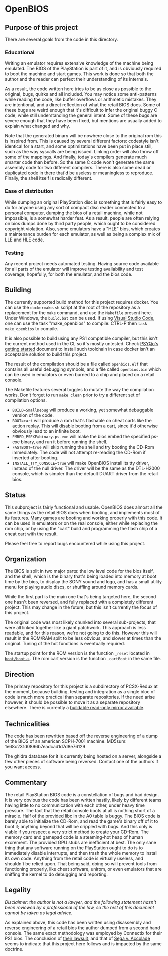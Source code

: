 # OpenBIOS

## Purpose of this project

There are several goals from the code in this directory.

### Educational

Writing an emulator requires extensive knowledge of the machine being emulated. The BIOS of the PlayStation is part of it, and is obviously required to boot the machine and start games. This work is done so that both the author and the reader can perfect their understanding of its internals.

As a result, the code written here tries to be as close as possible to the original, bugs, quirks and all included. You may notice some anti-patterns while reading the code, like buffer overflows or arithmetic mistakes. They are intentional, and a direct reflection of what the retail BIOS does. Some of these bugs are weird enough that it's difficult to infer the original buggy C code, while still understanding the general intent. Some of these bugs are severe enough that they have been fixed, but mentions are usually added to explain what changed and why.

Note that the generated binary will be nowhere close to the original rom this is inspired from. This is caused by several different factors: codestyle isn't identical for a start, and some optimizations have been put in place still, such as the way syscalls are being issued. Linking order will also throw off some of the mappings. And finally, today's compilers generate much smarter code than before. So the same C code won't generate the same assembly code for two different compilers. There is also some dead or duplicated code in there that'd be useless or meaningless to reproduce. Finally, the shell itself is radically different.

### Ease of distribution

While dumping an original PlayStation disc is something that is fairly easy to do for anyone using any sort of compact disc reader connected to a personal computer, dumping the bios of a retail machine, while not impossible, is a somewhat harder feat. As a result, people are often relying on bios dumps done by third party people, which ought to be considered copyright violation. Also, some emulators have a "HLE" bios, which creates a maintenance burden for each emulator, as well as being a complex mix of LLE and HLE code.

### Testing

Any recent project needs automated testing. Having source code available for all parts of the emulator will improve testing availability and test coverage, hopefully, for both the emulator, and the bios code.

## Building

The currently supported build method for this project requires docker. You can use the `dockermake.sh` script at the root of the repository as a replacement for the `make` command, and use the `Makefile` present here. Under Windows, the `build.bat` can be used. If using [Visual Studio Code](https://code.visualstudio.com/), one can use the task "make_openbios" to compile: CTRL-P then `task make_openbios` to compile.

It is also possible to build using any PS1 compatible compiler, but this isn't the current method used in the CI, so it's mostly untested. Check [PSYQo's getting started](../psyqo/GETTING_STARTED.md) document to install such toolchain in case docker isn't an acceptable solution to build this project.

The result of the compilation should be a file called `openbios.elf` that contains all useful debugging symbols, and a file called `openbios.bin` which can be used in emulators or even burned to a chip and placed on a retail console.

The Makefile features several toggles to mutate the way the compilation works. Don't forget to run `make clean` prior to try a different set of compilation options.
 - `BUILD=SmallDebug` will produce a working, yet somewhat debuggable version of the code.
 - `BOOT=cart` will produce a rom that's flashable on cheat carts like the action replay. This will disable booting from a cart, since it'd otherwise obviously lead to an infinite boot.
 - `EMBED_PSEXE=binary.ps-exe` will make the bios embed the specified ps-exe binary, and run it before running the shell.
 - `FASTBOOT=true` will skip running the shell and try booting the CD-Rom immediately. The code will not attempt re-reading the CD-Rom if inserted after booting.
 - `INSTALL_TTY_CONSOLE=true` will make OpenBIOS install its tty driver, instead of the null driver. The driver will be the same as the DTL-H2000 console, which is simpler than the default DUART driver from the retail bios.

## Status

This subproject is fairly functional and usable. OpenBIOS does almost all the same things as the retail BIOS does when booting, and implements most of its features. [Many games](https://docs.google.com/spreadsheets/d/1UNGs7uYb8viAbm7YJaf1CR4dkgX7ZzntUdcowGsjcVc/edit?usp=sharing) are booting and working properly with this code. It can be used in emulators or on the real console, either while replacing the rom chip, or by using the "cart" build and programming the flash chip of a cheat cart with the result.

Please feel free to report bugs encountered while using this project.

## Organization

The BIOS is split in two major parts: the low level code for the bios itself, and the shell, which is the binary that's being loaded into memory at boot time by the bios, to display the SONY sound and logo, and has a small utility menu for playing audio discs, or shuffling around memory cards.

While the first part is the main one that's being targeted here, the second one hasn't been reversed, and fully replaced with a completely different project. This may change in the future, but this isn't currently the focus of this project.

The original code was most likely chunked into several sub-projects, that were all linked together like a giant patchwork. This approach is less readable, and for this reason, we're not going to do this. However this will result in the ROM/RAM split to be less obvious, and slower at times than the original. Tuning of the hot functions is eventually required.

The startup point for the ROM version is the function `_reset` located in [`boot/boot.s`](boot/boot.s). The rom cart version is the function `_cartBoot` in the same file.

## Direction

The primary repository for this project is a subdirectory of PCSX-Redux at the moment, because building, testing and integration as a single bloc of code is much more practical than separate repositories. If the need arise however, it should be possible to move it as a separate repository elsewhere. There is currently a [buildable read-only mirror available](https://github.com/pcsx-redux/nugget/tree/main/openbios).

## Technicalities

The code has been rewritten based off the reverse engineering of a dump of the BIOS of an american SCPH-7001 machine. MD5sum: 1e68c231d0896b7eadcad1d7d8e76129

The ghidra database for it is currently being hosted on a server, alongside a few other pieces of software being reversed. Contact one of the authors if you want access.

## Commentary

The retail PlayStation BIOS code is a constellation of bugs and bad design. It is very obvious the code has been written hastily, likely by different teams having little to no communication with each other, under heavy time pressure. The fact that the retail console boots at all is nothing short of a miracle. Half of the provided libc in the A0 table is buggy. The BIOS code is barely able to initialize the CD-Rom, and read the game's binary off of it to boot it; anything beyond that will be crippled with bugs. And this only is viable if you respect a very strict method to create your CD-Rom. The memory card and gamepad code is a steaming-hot heap of human excrement. The provided GPU stubs are inefficient at best. The only sane thing that any software running on the PlayStation ought to do is to immediately disable interrupts, and then trash the whole memory to install its own code. Anything from the retail code is virtually useless, and shouldn't be relied upon. That being said, doing so will prevent tools from functioning properly, like cheat software, unirom, or even emulators that are sniffing the kernel to do debugging and reporting.

## Legality

*Disclaimer: the author is not a lawyer, and the following statement hasn't been reviewed by a professional of the law, so the rest of this document cannot be taken as legal advice.*

As explained above, this code has been written using disassembly and reverse engineering of a retail bios the author dumped from a second hand console. The same exact methodology was employed by Connectix for their PS1 bios. The conclusion of [their lawsuit](https://en.wikipedia.org/wiki/Sony_Computer_Entertainment,_Inc._v._Connectix_Corp.), and that of [Sega v. Accolade](https://en.wikipedia.org/wiki/Sega_Enterprises,_Ltd._v._Accolade,_Inc.) seems to indicate that this project here follows and is impacted by the same doctrine.
